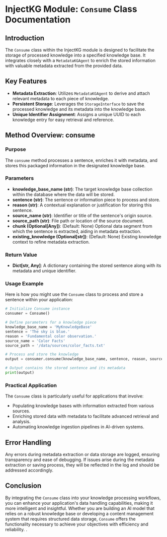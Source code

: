 # InjectKG Module: `Consume` Class Documentation

## Introduction

The `Consume` class within the InjectKG module is designed to facilitate the storage of processed knowledge into a specified knowledge base. It integrates closely with a `MetadataKGAgent` to enrich the stored information with valuable metadata extracted from the provided data.

## Key Features

- **Metadata Extraction**: Utilizes `MetadataKGAgent` to derive and attach relevant metadata to each piece of knowledge.
- **Persistent Storage**: Leverages the `StorageInterface` to save the processed knowledge and its metadata into the knowledge base.
- **Unique Identifier Assignment**: Assigns a unique UUID to each knowledge entry for easy retrieval and reference.

## Method Overview: consume

### Purpose

The `consume` method processes a sentence, enriches it with metadata, and stores this packaged information in the designated knowledge base.

### Parameters

- **knowledge_base_name (str)**: The target knowledge base collection within the database where the data will be stored.
- **sentence (str)**: The sentence or information piece to process and store.
- **reason (str)**: A contextual explanation or justification for storing this sentence.
- **source_name (str)**: Identifier or title of the sentence's origin source.
- **source_path (str)**: File path or location of the source document.
- **chunk (Optional[Any])**: (Default: None) Optional data segment from which the sentence is extracted, aiding in metadata extraction.
- **existing_knowledge (Optional[str])**: (Default: None) Existing knowledge context to refine metadata extraction.

### Return Value

- **Dict[str, Any]**: A dictionary containing the stored sentence along with its metadata and unique identifier.

### Usage Example

Here is how you might use the `Consume` class to process and store a sentence within your application:

```python
# Initialize Consume instance
consumer = Consume()

# Define parameters for a knowledge piece
knowledge_base_name = 'MyKnowledgeBase'
sentence = 'The sky is blue.'
reason = 'Fundamental color observation.'
source_name = 'Color Facts'
source_path = '/data/sources/color_facts.txt'

# Process and store the knowledge
output = consumer.consume(knowledge_base_name, sentence, reason, source_name, source_path)

# Output contains the stored sentence and its metadata
print(output)
```

### Practical Application

The `Consume` class is particularly useful for applications that involve:

- Populating knowledge bases with information extracted from various sources.
- Enriching stored data with metadata to facilitate advanced retrieval and analysis.
- Automating knowledge ingestion pipelines in AI-driven systems.

## Error Handling

Any errors during metadata extraction or data storage are logged, ensuring transparency and ease of debugging. If issues arise during the metadata extraction or saving process, they will be reflected in the log and should be addressed accordingly.

## Conclusion

By integrating the `Consume` class into your knowledge processing workflows, you can enhance your application's data handling capabilities, making it more intelligent and insightful. Whether you are building an AI model that relies on a robust knowledge base or developing a content management system that requires structured data storage, `Consume` offers the functionality necessary to achieve your objectives with efficiency and reliability.
.